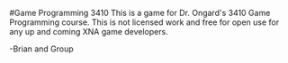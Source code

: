 #Game Programming 3410
This is a game for Dr. Ongard's 3410 Game Programming course.  This is not licensed work and free for open use for any up and coming XNA game developers.

-Brian and Group